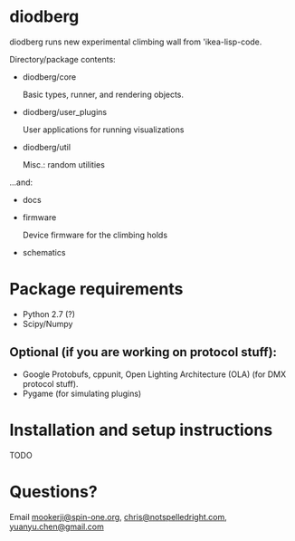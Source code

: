 # diodberg

diodberg runs new experimental climbing wall from 'ikea-lisp-code. 

Directory/package contents:
* diodberg/core

  Basic types, runner, and rendering objects.

* diodberg/user_plugins

  User applications for running visualizations

* diodberg/util

  Misc.: random utilities

...and: 
* docs
* firmware

  Device firmware for the climbing holds

* schematics


# Package requirements
* Python 2.7 (?)
* Scipy/Numpy
## Optional (if you are working on protocol stuff):
* Google Protobufs, cppunit, Open Lighting Architecture (OLA) (for DMX protocol stuff).
* Pygame (for simulating plugins)


# Installation and setup instructions
  
  TODO

# Questions? 

Email <mookerji@spin-one.org>, <chris@notspelledright.com>, <yuanyu.chen@gmail.com>
